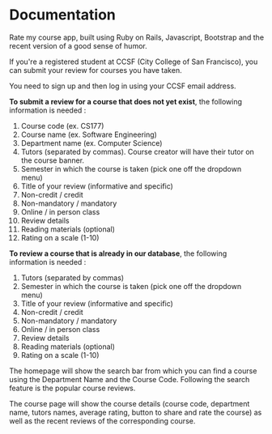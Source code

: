 # Documentation

Rate my course app, built using Ruby on Rails, Javascript, Bootstrap and the recent version of a good sense of humor.

If you're a registered student at CCSF (City College of San Francisco), you can submit your review for courses you have taken.

You need to sign up and then log in using your CCSF email address.

<b>To submit a review for a course that does not yet exist</b>, the following information is needed :

1. Course code (ex. CS177)
2. Course name (ex. Software Engineering)
3. Department name (ex. Computer Science)
4. Tutors (separated by commas). Course creator will have their tutor on the course banner. 
5. Semester in which the course is taken (pick one off the dropdown menu)
6. Title of your review (informative and specific)
7. Non-credit / credit
8. Non-mandatory / mandatory
9. Online / in person class
10. Review details
11. Reading materials (optional)
12. Rating on a scale (1-10)

<b>To review a course that is already in our database</b>, the following information is needed :
1. Tutors (separated by commas)
2. Semester in which the course is taken (pick one off the dropdown menu)
3. Title of your review (informative and specific)
4. Non-credit / credit
5. Non-mandatory / mandatory
6. Online / in person class
7. Review details
8. Reading materials (optional)
9. Rating on a scale (1-10)

The homepage will show the search bar from which you can find a course using the Department Name and the Course Code. Following the search feature is the popular course reviews.

The course page will show the course details (course code, department name, tutors names, average rating, button to share and rate the course) as well as the recent reviews of the corresponding course.
